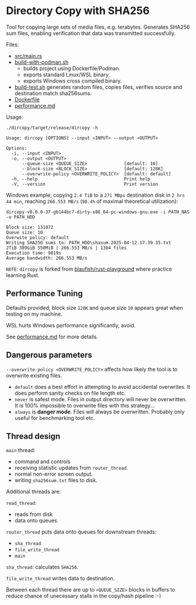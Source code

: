 # Directory Copy with SHA256

Tool for copying large sets of media files, e.g. terabytes.
Generates SHA256 sum files,
enabling verification that data was transmitted successfully.

Files:
* [src/main.rs](src/main.rs)
* [build-with-podman.sh](build-with-podman.sh)
  * builds project using Dockerfile/Podman.
  * exports standard Linux/WSL binary.
  * exports Windows cross compiled binary.
* [build-test.sh](build-test.sh)
  generates random files,
  copies files,
  verifies source and destination match sha256sums.
* [Dockerfile](Dockerfile)
* [performance.md](performance.md)

Usage:

`./dircopy/target/release/dircopy -h`

``` plain
Usage: dircopy [OPTIONS] --input <INPUT> --output <OUTPUT>

Options:
  -i, --input <INPUT>
  -o, --output <OUTPUT>
      --queue-size <QUEUE_SIZE>              [default: 10]
      --block-size <BLOCK_SIZE>              [default: 128K]
      --overwrite-policy <OVERWRITE_POLICY>  [default: default]
  -h, --help                                 Print help
  -V, --version                              Print version
```

Windows example; copying `2.4 TiB` to a `271 MBps` destination disk
in `2 hrs 44 min`, reaching `266.553 MB/s`
(`98.4%` of maximal theoretical utilization):

`dircopy-v0.0.0-37-g6144bc7-dirty-x86_64-pc-windows-gnu.exe -i PATH_NAS -o PATH_HDD`

``` plain
Block size: 131072
Queue size: 10
Overwite policy: default
Writing SHA256 sums to: PATH_HDD\shasum.2025-04-12.17.39.35.txt
2TiB 389GiB 550MiB | 266.553 MB/s | 1384 files
Execution time: 9819s
Average bandwidth: 266.553 MB/s
```

`NOTE`:
`dircopy` is forked from [blaufish/rust-playground](https://github.com/blaufish/rust-playground)
where practice learning Rust.

## Performance Tuning

Defaults provided, block size `128K` and queue size `10` appears
great when testing on my machine.

WSL hurts Windows performance significantly, avoid.

See [performance.md](performance.md) for more details.

## Dangerous parameters

`--overwrite-policy <OVERWRITE_POLICY>` affects how likely the tool
is to overwrite existing files.

* `default` does a best effort in attempting to avoid accidental
  overwrites.
  It does perform sanity checks on file length etc.
* `never` is safest mode.
  Files in output directory will never be overwritten.
  It is 100% impossible to overwrite files with this strategy...
* `always` is **danger mode**.
  Files will always be overwritten.
  Probably only useful for benchmarking tool etc.

## Thread design

`main` thread:
* command and controls
* receiving statistic updates from `router_thread`.
* normal non-error screen output.
* writing `sha256sum.txt` files to disk.

Additional threads are:

`read_thread`:
* reads from disk
* data onto queues.

`router_thread` puts data onto queues for downstream threads:
* `sha_thread`
* `file_write_thread`
* `main`

`sha_thread`: calculates `SHA256`.

`file_write_thread` writes data to destination.

Between each thread there are up to `<QUEUE_SIZE>`
blocks in buffers to reduce chance of unecessary stalls
in the copy/hash pipeline :-)
